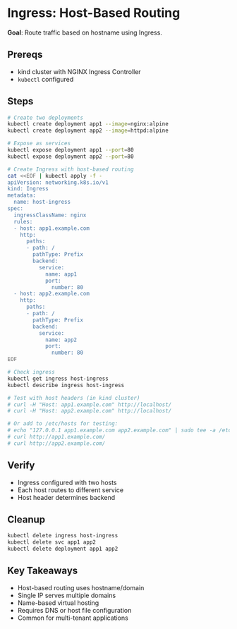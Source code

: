 # Ingress: Host-Based Routing

**Goal**: Route traffic based on hostname using Ingress.

## Prereqs

- kind cluster with NGINX Ingress Controller
- `kubectl` configured

## Steps

```bash
# Create two deployments
kubectl create deployment app1 --image=nginx:alpine
kubectl create deployment app2 --image=httpd:alpine

# Expose as services
kubectl expose deployment app1 --port=80
kubectl expose deployment app2 --port=80

# Create Ingress with host-based routing
cat <<EOF | kubectl apply -f -
apiVersion: networking.k8s.io/v1
kind: Ingress
metadata:
  name: host-ingress
spec:
  ingressClassName: nginx
  rules:
  - host: app1.example.com
    http:
      paths:
      - path: /
        pathType: Prefix
        backend:
          service:
            name: app1
            port:
              number: 80
  - host: app2.example.com
    http:
      paths:
      - path: /
        pathType: Prefix
        backend:
          service:
            name: app2
            port:
              number: 80
EOF

# Check ingress
kubectl get ingress host-ingress
kubectl describe ingress host-ingress

# Test with host headers (in kind cluster)
# curl -H "Host: app1.example.com" http://localhost/
# curl -H "Host: app2.example.com" http://localhost/

# Or add to /etc/hosts for testing:
# echo "127.0.0.1 app1.example.com app2.example.com" | sudo tee -a /etc/hosts
# curl http://app1.example.com/
# curl http://app2.example.com/
```

## Verify

- Ingress configured with two hosts
- Each host routes to different service
- Host header determines backend

## Cleanup

```bash
kubectl delete ingress host-ingress
kubectl delete svc app1 app2
kubectl delete deployment app1 app2
```

## Key Takeaways

- Host-based routing uses hostname/domain
- Single IP serves multiple domains
- Name-based virtual hosting
- Requires DNS or host file configuration
- Common for multi-tenant applications
